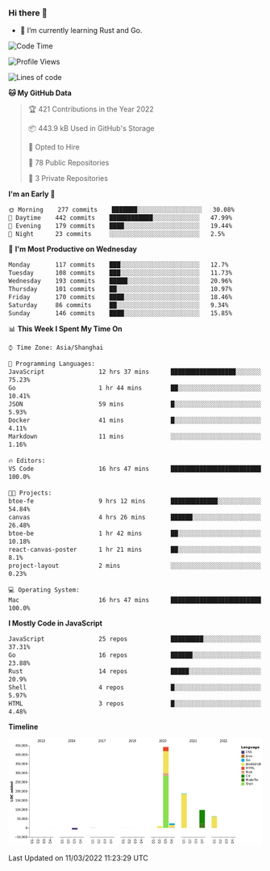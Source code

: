 ### Hi there 👋

- 🌱 I’m currently learning Rust and Go.

<!--START_SECTION:waka-->
![Code Time](http://img.shields.io/badge/Code%20Time-298%20hrs%204%20mins-blue)

![Profile Views](http://img.shields.io/badge/Profile%20Views-0-blue)

![Lines of code](https://img.shields.io/badge/From%20Hello%20World%20I%27ve%20Written-823%20Thousand%20lines%20of%20code-blue)

**🐱 My GitHub Data** 

> 🏆 421 Contributions in the Year 2022
 > 
> 📦 443.9 kB Used in GitHub's Storage 
 > 
> 💼 Opted to Hire
 > 
> 📜 78 Public Repositories 
 > 
> 🔑 3 Private Repositories  
 > 
**I'm an Early 🐤** 

```text
🌞 Morning    277 commits    ███████░░░░░░░░░░░░░░░░░░   30.08% 
🌆 Daytime    442 commits    ████████████░░░░░░░░░░░░░   47.99% 
🌃 Evening    179 commits    ████░░░░░░░░░░░░░░░░░░░░░   19.44% 
🌙 Night      23 commits     ░░░░░░░░░░░░░░░░░░░░░░░░░   2.5%

```
📅 **I'm Most Productive on Wednesday** 

```text
Monday       117 commits    ███░░░░░░░░░░░░░░░░░░░░░░   12.7% 
Tuesday      108 commits    ███░░░░░░░░░░░░░░░░░░░░░░   11.73% 
Wednesday    193 commits    █████░░░░░░░░░░░░░░░░░░░░   20.96% 
Thursday     101 commits    ██░░░░░░░░░░░░░░░░░░░░░░░   10.97% 
Friday       170 commits    ████░░░░░░░░░░░░░░░░░░░░░   18.46% 
Saturday     86 commits     ██░░░░░░░░░░░░░░░░░░░░░░░   9.34% 
Sunday       146 commits    ████░░░░░░░░░░░░░░░░░░░░░   15.85%

```


📊 **This Week I Spent My Time On** 

```text
⌚︎ Time Zone: Asia/Shanghai

💬 Programming Languages: 
JavaScript               12 hrs 37 mins      ██████████████████░░░░░░░   75.23% 
Go                       1 hr 44 mins        ██░░░░░░░░░░░░░░░░░░░░░░░   10.41% 
JSON                     59 mins             █░░░░░░░░░░░░░░░░░░░░░░░░   5.93% 
Docker                   41 mins             █░░░░░░░░░░░░░░░░░░░░░░░░   4.11% 
Markdown                 11 mins             ░░░░░░░░░░░░░░░░░░░░░░░░░   1.16%

🔥 Editors: 
VS Code                  16 hrs 47 mins      █████████████████████████   100.0%

🐱‍💻 Projects: 
btoe-fe                  9 hrs 12 mins       █████████████░░░░░░░░░░░░   54.84% 
canvas                   4 hrs 26 mins       ██████░░░░░░░░░░░░░░░░░░░   26.48% 
btoe-be                  1 hr 42 mins        ██░░░░░░░░░░░░░░░░░░░░░░░   10.18% 
react-canvas-poster      1 hr 21 mins        ██░░░░░░░░░░░░░░░░░░░░░░░   8.1% 
project-layout           2 mins              ░░░░░░░░░░░░░░░░░░░░░░░░░   0.23%

💻 Operating System: 
Mac                      16 hrs 47 mins      █████████████████████████   100.0%

```

**I Mostly Code in JavaScript** 

```text
JavaScript               25 repos            █████████░░░░░░░░░░░░░░░░   37.31% 
Go                       16 repos            ██████░░░░░░░░░░░░░░░░░░░   23.88% 
Rust                     14 repos            █████░░░░░░░░░░░░░░░░░░░░   20.9% 
Shell                    4 repos             █░░░░░░░░░░░░░░░░░░░░░░░░   5.97% 
HTML                     3 repos             █░░░░░░░░░░░░░░░░░░░░░░░░   4.48%

```


**Timeline**

![Chart not found](https://raw.githubusercontent.com/elton/elton/main/charts/bar_graph.png) 


 Last Updated on 11/03/2022 11:23:29 UTC
<!--END_SECTION:waka-->

<!--
**elton/elton** is a ✨ _special_ ✨ repository because its `README.md` (this file) appears on your GitHub profile.

Here are some ideas to get you started:

- 🔭 I’m currently working on ...
- 🌱 I’m currently learning ...
- 👯 I’m looking to collaborate on ...
- 🤔 I’m looking for help with ...
- 💬 Ask me about ...
- 📫 How to reach me: ...
- 😄 Pronouns: ...
- ⚡ Fun fact: ...
-->
